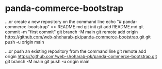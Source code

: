 # panda-commerce-bootstrap
…or create a new repository on the command line
echo "# panda-commerce-bootstrap" >> README.md
git init
git add README.md
git commit -m "first commit"
git branch -M main
git remote add origin https://github.com/web-shoharab-pk/panda-commerce-bootstrap.git
git push -u origin main
                
…or push an existing repository from the command line
git remote add origin https://github.com/web-shoharab-pk/panda-commerce-bootstrap.git
git branch -M main
git push -u origin main